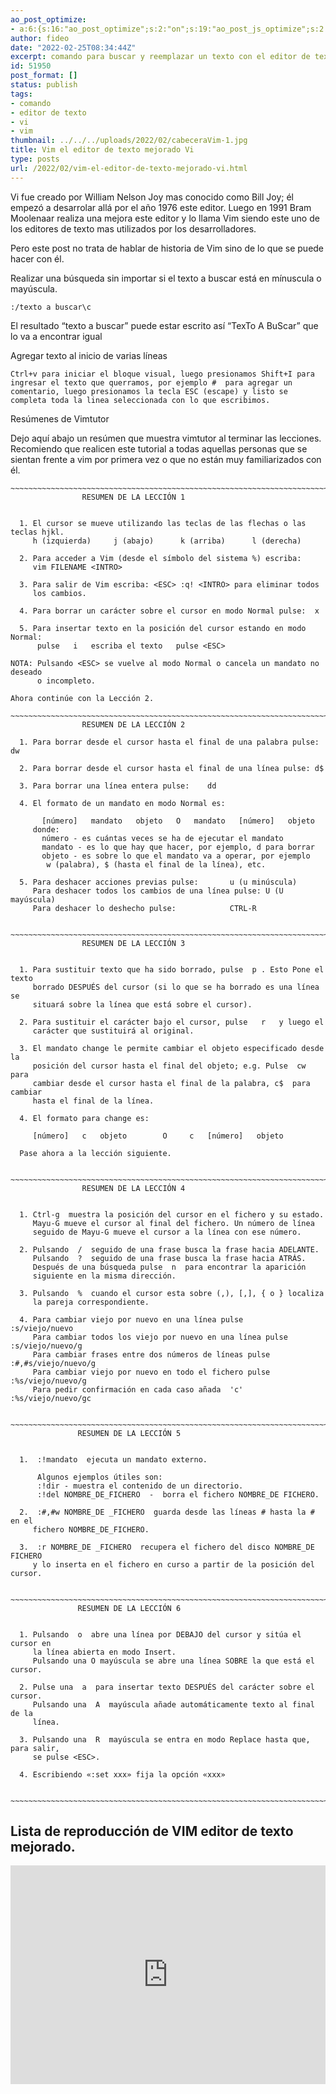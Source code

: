 ```yaml
---
ao_post_optimize:
- a:6:{s:16:"ao_post_optimize";s:2:"on";s:19:"ao_post_js_optimize";s:2:"on";s:20:"ao_post_css_optimize";s:2:"on";s:12:"ao_post_ccss";s:2:"on";s:16:"ao_post_lazyload";s:2:"on";s:15:"ao_post_preload";s:0:"";}
author: fideo
date: "2022-02-25T08:34:44Z"
excerpt: comando para buscar y reemplazar un texto con el editor de texto vim.
id: 51950
post_format: []
status: publish
tags:
- comando
- editor de texto
- vi
- vim
thumbnail: ../../../uploads/2022/02/cabeceraVim-1.jpg
title: Vim el editor de texto mejorado Vi
type: posts
url: /2022/02/vim-el-editor-de-texto-mejorado-vi.html
---
```

Vi fue creado por William Nelson Joy mas conocido como Bill Joy; él empezó a desarrolar allá por el año 1976 este editor. Luego en 1991 Bram Moolenaar realiza una mejora este editor y lo llama Vim siendo este uno de los editores de texto mas utilizados por los desarrolladores.

Pero este post no trata de hablar de historia de Vim sino de lo que se puede hacer con él.

Realizar una búsqueda sin importar si el texto a buscar está en mínuscula o mayúscula.

```
:/texto a buscar\c
```

  
El resultado “texto a buscar” puede estar escrito así “TexTo A BuScar” que lo va a encontrar igual

Agregar texto al inicio de varias líneas

```
Ctrl+v para iniciar el bloque visual, luego presionamos Shift+I para ingresar el texto que querramos, por ejemplo #  para agregar un comentario, luego presionamos la tecla ESC (escape) y listo se completa toda la linea seleccionada con lo que escribimos.
```

Resúmenes de Vimtutor

Dejo aquí abajo un resúmen que muestra vimtutor al terminar las lecciones. Recomiendo que realicen este tutorial a todas aquellas personas que se sientan frente a vim por primera vez o que no están muy familiarizados con él.

```
~~~~~~~~~~~~~~~~~~~~~~~~~~~~~~~~~~~~~~~~~~~~~~~~~~~~~~~~~~~~~~~~~~~~~~~~~~~~~~
			    RESUMEN DE LA LECCIÓN 1


  1. El cursor se mueve utilizando las teclas de las flechas o las teclas hjkl.
	 h (izquierda)	   j (abajo)	  k (arriba)	  l (derecha)

  2. Para acceder a Vim (desde el símbolo del sistema %) escriba:
     vim FILENAME <INTRO>

  3. Para salir de Vim escriba: <ESC> :q! <INTRO> para eliminar todos
     los cambios.

  4. Para borrar un carácter sobre el cursor en modo Normal pulse:  x

  5. Para insertar texto en la posición del cursor estando en modo Normal:
	  pulse   i   escriba el texto	 pulse <ESC>

NOTA: Pulsando <ESC> se vuelve al modo Normal o cancela un mandato no deseado
      o incompleto.

Ahora continúe con la Lección 2.

~~~~~~~~~~~~~~~~~~~~~~~~~~~~~~~~~~~~~~~~~~~~~~~~~~~~~~~~~~~~~~~~~~~~~~~~~~~~~~
			    RESUMEN DE LA LECCIÓN 2

  1. Para borrar desde el cursor hasta el final de una palabra pulse:	dw

  2. Para borrar desde el cursor hasta el final de una línea pulse:	d$

  3. Para borrar una línea entera pulse:    dd

  4. El formato de un mandato en modo Normal es:

       [número]   mandato   objeto   O	 mandato   [número]   objeto
     donde:
       número - es cuántas veces se ha de ejecutar el mandato
       mandato - es lo que hay que hacer, por ejemplo, d para borrar
       objeto - es sobre lo que el mandato va a operar, por ejemplo
		w (palabra), $ (hasta el final de la línea), etc.

  5. Para deshacer acciones previas pulse:		 u (u minúscula)
     Para deshacer todos los cambios de una línea pulse: U (U mayúscula)
     Para deshacer lo deshecho pulse:			 CTRL-R


~~~~~~~~~~~~~~~~~~~~~~~~~~~~~~~~~~~~~~~~~~~~~~~~~~~~~~~~~~~~~~~~~~~~~~~~~~~~~~
			    RESUMEN DE LA LECCIÓN 3


  1. Para sustituir texto que ha sido borrado, pulse  p . Esto Pone el texto
     borrado DESPUÉS del cursor (si lo que se ha borrado es una línea se
     situará sobre la línea que está sobre el cursor).

  2. Para sustituir el carácter bajo el cursor, pulse	r   y luego el
     carácter que sustituirá al original.

  3. El mandato change le permite cambiar el objeto especificado desde la
     posición del cursor hasta el final del objeto; e.g. Pulse	cw  para
     cambiar desde el cursor hasta el final de la palabra, c$  para cambiar
     hasta el final de la línea.

  4. El formato para change es:

	 [número]   c	objeto	      O		c   [número]   objeto

  Pase ahora a la lección siguiente.


~~~~~~~~~~~~~~~~~~~~~~~~~~~~~~~~~~~~~~~~~~~~~~~~~~~~~~~~~~~~~~~~~~~~~~~~~~~~~~
			    RESUMEN DE LA LECCIÓN 4


  1. Ctrl-g  muestra la posición del cursor en el fichero y su estado.
     Mayu-G mueve el cursor al final del fichero. Un número de línea
     seguido de Mayu-G mueve el cursor a la línea con ese número.

  2. Pulsando  /  seguido de una frase busca la frase hacia ADELANTE.
     Pulsando  ?  seguido de una frase busca la frase hacia ATRÁS.
     Después de una búsqueda pulse  n  para encontrar la aparición
     siguiente en la misma dirección.

  3. Pulsando  %  cuando el cursor esta sobre (,), [,], { o } localiza
     la pareja correspondiente.

  4. Para cambiar viejo por nuevo en una línea pulse	      :s/viejo/nuevo
     Para cambiar todos los viejo por nuevo en una línea pulse :s/viejo/nuevo/g
     Para cambiar frases entre dos números de líneas pulse  :#,#s/viejo/nuevo/g
     Para cambiar viejo por nuevo en todo el fichero pulse  :%s/viejo/nuevo/g
     Para pedir confirmación en cada caso añada  'c'	    :%s/viejo/nuevo/gc


~~~~~~~~~~~~~~~~~~~~~~~~~~~~~~~~~~~~~~~~~~~~~~~~~~~~~~~~~~~~~~~~~~~~~~~~~~~~~~
			   RESUMEN DE LA LECCIÓN 5


  1.  :!mandato  ejecuta un mandato externo.

      Algunos ejemplos útiles son:
	  :!dir - muestra el contenido de un directorio.
	  :!del NOMBRE_DE_FICHERO  -  borra el fichero NOMBRE_DE FICHERO.

  2.  :#,#w NOMBRE_DE _FICHERO  guarda desde las líneas # hasta la # en el
     fichero NOMBRE_DE_FICHERO.

  3.  :r NOMBRE_DE _FICHERO  recupera el fichero del disco NOMBRE_DE FICHERO
     y lo inserta en el fichero en curso a partir de la posición del cursor.


~~~~~~~~~~~~~~~~~~~~~~~~~~~~~~~~~~~~~~~~~~~~~~~~~~~~~~~~~~~~~~~~~~~~~~~~~~~~~~
			   RESUMEN DE LA LECCIÓN 6


  1. Pulsando  o  abre una línea por DEBAJO del cursor y sitúa el cursor en
     la línea abierta en modo Insert.
     Pulsando una O mayúscula se abre una línea SOBRE la que está el cursor.

  2. Pulse una	a  para insertar texto DESPUÉS del carácter sobre el cursor.
     Pulsando una  A  mayúscula añade automáticamente texto al final de la
     línea.

  3. Pulsando una  R  mayúscula se entra en modo Replace hasta que, para salir,
     se pulse <ESC>.

  4. Escribiendo «:set xxx» fija la opción «xxx»


~~~~~~~~~~~~~~~~~~~~~~~~~~~~~~~~~~~~~~~~~~~~~~~~~~~~~~~~~~~~~~~~~~~~~~~~~~~~~~
```

Lista de reproducción de VIM editor de texto mejorado.
------------------------------------------------------

<iframe allow="accelerometer; autoplay; clipboard-write; encrypted-media; gyroscope; picture-in-picture; web-share" allowfullscreen="" frameborder="0" height="350" loading="lazy" referrerpolicy="strict-origin-when-cross-origin" src="https://www.youtube.com/embed/videoseries?list=PLEwU9ammVfH8b0g6pRuV6OggPw0Mxuhqm" title="Episodios VIM" width="100%"></iframe>
